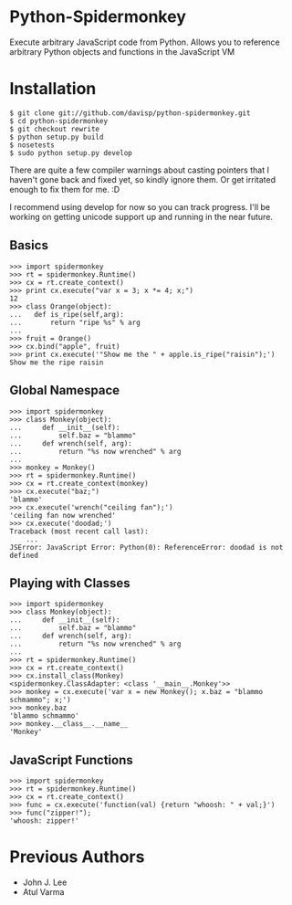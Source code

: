Python-Spidermonkey
===================

Execute arbitrary JavaScript code from Python. Allows you to reference
arbitrary Python objects and functions in the JavaScript VM

Installation
============


    $ git clone git://github.com/davisp/python-spidermonkey.git
    $ cd python-spidermonkey
    $ git checkout rewrite
    $ python setup.py build
    $ nosetests
    $ sudo python setup.py develop

There are quite a few compiler warnings about casting pointers that I haven't gone back and fixed yet, so kindly ignore them. Or get irritated enough to fix them for me. :D

I recommend using develop for now so you can track progress. I'll be working on getting unicode support up and running in the near future.

Basics
------

    >>> import spidermonkey
    >>> rt = spidermonkey.Runtime()
    >>> cx = rt.create_context()
    >>> print cx.execute("var x = 3; x *= 4; x;")
    12
    >>> class Orange(object):
    ...   def is_ripe(self,arg):
    ...       return "ripe %s" % arg
    ...
    >>> fruit = Orange()
    >>> cx.bind("apple", fruit)
    >>> print cx.execute('"Show me the " + apple.is_ripe("raisin");')
    Show me the ripe raisin

Global Namespace
----------------

    >>> import spidermonkey
    >>> class Monkey(object):
    ...     def __init__(self):
    ...         self.baz = "blammo"
    ...     def wrench(self, arg):
    ...         return "%s now wrenched" % arg
    ...
    >>> monkey = Monkey()
    >>> rt = spidermonkey.Runtime()
    >>> cx = rt.create_context(monkey)
    >>> cx.execute("baz;")
    'blammo'
    >>> cx.execute('wrench("ceiling fan");')
    'ceiling fan now wrenched'
    >>> cx.execute('doodad;')
    Traceback (most recent call last):
        ...
    JSError: JavaScript Error: Python(0): ReferenceError: doodad is not defined

Playing with Classes
--------------------

    >>> import spidermonkey
    >>> class Monkey(object):
    ...     def __init__(self):
    ...         self.baz = "blammo"
    ...     def wrench(self, arg):
    ...         return "%s now wrenched" % arg
    ...
    >>> rt = spidermonkey.Runtime()
    >>> cx = rt.create_context()
    >>> cx.install_class(Monkey)
    <spidermonkey.ClassAdapter: <class '__main__.Monkey'>>
    >>> monkey = cx.execute('var x = new Monkey(); x.baz = "blammo schmammo"; x;')
    >>> monkey.baz
    'blammo schmammo'
    >>> monkey.__class__.__name__
    'Monkey'

JavaScript Functions
--------------------

    >>> import spidermonkey
    >>> rt = spidermonkey.Runtime()
    >>> cx = rt.create_context()
    >>> func = cx.execute('function(val) {return "whoosh: " + val;}')
    >>> func("zipper!");
    'whoosh: zipper!'

Previous Authors
================

* John J. Lee
* Atul Varma
